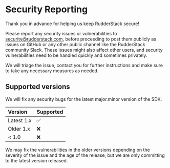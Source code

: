 # Security Reporting

Thank you in advance for helping us keep RudderStack secure!

Please report any security issues or vulnerabilities to [security@rudderstack.com](mailto:security@rudderstack.com), before proceeding to post them publicly as issues on GitHub or any other public channel like the RudderStack community Slack. These issues might also affect other users, and security vulnerabilities need to be handled quickly and sometimes privately.

We will triage the issue, contact you for further instructions and make sure to take any necessary measures as needed.

## Supported versions

We will fix any security bugs for the latest major.minor version of the SDK.

| Version | Supported |
| :-------| :---------|
| Latest 1.x | ✅ |
| Older 1.x | ❌ |
| < 1.0 | ❌ |

We may fix the vulnerabilities in the older versions depending on the severity of the issue and the age of the release, but we are only committing to the latest version released.
